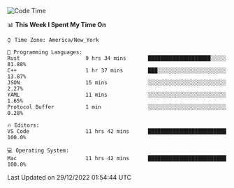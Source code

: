 <!--START_SECTION:waka-->
![Code Time](http://img.shields.io/badge/Code%20Time-14%20hrs%2032%20mins-blue)

📊 **This Week I Spent My Time On** 

```text
⌚︎ Time Zone: America/New_York

💬 Programming Languages: 
Rust                     9 hrs 34 mins       ████████████████████░░░░░   81.88% 
C++                      1 hr 37 mins        ███░░░░░░░░░░░░░░░░░░░░░░   13.87% 
JSON                     15 mins             ░░░░░░░░░░░░░░░░░░░░░░░░░   2.27% 
YAML                     11 mins             ░░░░░░░░░░░░░░░░░░░░░░░░░   1.65% 
Protocol Buffer          1 min               ░░░░░░░░░░░░░░░░░░░░░░░░░   0.28%

🔥 Editors: 
VS Code                  11 hrs 42 mins      █████████████████████████   100.0%

💻 Operating System: 
Mac                      11 hrs 42 mins      █████████████████████████   100.0%

```


 Last Updated on 29/12/2022 01:54:44 UTC
<!--END_SECTION:waka-->
